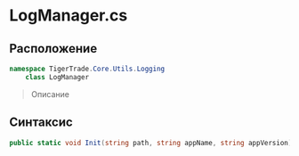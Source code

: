
# LogManager.cs
## Расположение
```csharp
namespace TigerTrade.Core.Utils.Logging  
    class LogManager
```

> Описание

## Синтаксис
```csharp
public static void Init(string path, string appName, string appVersion)
```
